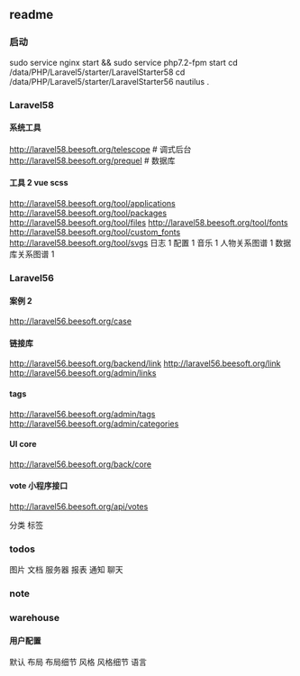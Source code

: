 ## readme

### 启动
sudo service nginx start && sudo service php7.2-fpm start
cd /data/PHP/Laravel5/starter/LaravelStarter58
cd /data/PHP/Laravel5/starter/LaravelStarter56
nautilus .

### Laravel58

#### 系统工具
http://laravel58.beesoft.org/telescope # 调式后台
http://laravel58.beesoft.org/prequel # 数据库

#### 工具 2 vue scss
http://laravel58.beesoft.org/tool/applications
http://laravel58.beesoft.org/tool/packages
http://laravel58.beesoft.org/tool/files
http://laravel58.beesoft.org/tool/fonts
http://laravel58.beesoft.org/tool/custom_fonts
http://laravel58.beesoft.org/tool/svgs
日志 1
配置 1
音乐 1
人物关系图谱 1
数据库关系图谱 1

### Laravel56
#### 案例 2
http://laravel56.beesoft.org/case
#### 链接库
http://laravel56.beesoft.org/backend/link
http://laravel56.beesoft.org/link
http://laravel56.beesoft.org/admin/links

#### tags
http://laravel56.beesoft.org/admin/tags
http://laravel56.beesoft.org/admin/categories

#### UI core
http://laravel56.beesoft.org/back/core
#### vote 小程序接口
http://laravel56.beesoft.org/api/votes

分类
标签

### todos
图片
文档
服务器
报表
通知
聊天

### note

### warehouse
#### 用户配置
默认
	布局
	布局细节
	风格
	风格细节
	语言
